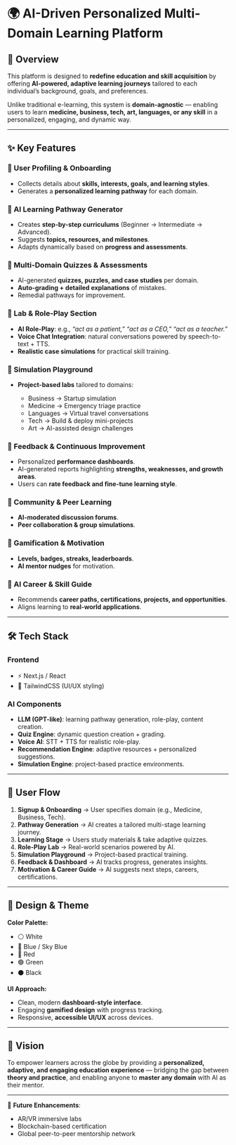 
# 🌍 AI-Driven Personalized Multi-Domain Learning Platform

## 🚀 Overview

This platform is designed to **redefine education and skill acquisition** by offering **AI-powered, adaptive learning journeys** tailored to each individual’s background, goals, and preferences.

Unlike traditional e-learning, this system is **domain-agnostic** — enabling users to learn **medicine, business, tech, art, languages, or any skill** in a personalized, engaging, and dynamic way.

---

## ✨ Key Features

### 🔹 User Profiling & Onboarding

* Collects details about **skills, interests, goals, and learning styles**.
* Generates a **personalized learning pathway** for each domain.

### 🔹 AI Learning Pathway Generator

* Creates **step-by-step curriculums** (Beginner → Intermediate → Advanced).
* Suggests **topics, resources, and milestones**.
* Adapts dynamically based on **progress and assessments**.

### 🔹 Multi-Domain Quizzes & Assessments

* AI-generated **quizzes, puzzles, and case studies** per domain.
* **Auto-grading + detailed explanations** of mistakes.
* Remedial pathways for improvement.

### 🔹 Lab & Role-Play Section

* **AI Role-Play**: e.g., *“act as a patient,” “act as a CEO,” “act as a teacher.”*
* **Voice Chat Integration**: natural conversations powered by speech-to-text + TTS.
* **Realistic case simulations** for practical skill training.

### 🔹 Simulation Playground

* **Project-based labs** tailored to domains:

  * Business → Startup simulation
  * Medicine → Emergency triage practice
  * Languages → Virtual travel conversations
  * Tech → Build & deploy mini-projects
  * Art → AI-assisted design challenges

### 🔹 Feedback & Continuous Improvement

* Personalized **performance dashboards**.
* AI-generated reports highlighting **strengths, weaknesses, and growth areas**.
* Users can **rate feedback and fine-tune learning style**.

### 🔹 Community & Peer Learning

* **AI-moderated discussion forums**.
* **Peer collaboration & group simulations**.

### 🔹 Gamification & Motivation

* **Levels, badges, streaks, leaderboards**.
* **AI mentor nudges** for motivation.

### 🔹 AI Career & Skill Guide

* Recommends **career paths, certifications, projects, and opportunities**.
* Aligns learning to **real-world applications**.

---

## 🛠️ Tech Stack

### **Frontend**

* ⚡ Next.js / React
* 🎨 TailwindCSS (UI/UX styling)


### **AI Components**

* **LLM (GPT-like)**: learning pathway generation, role-play, content creation.
* **Quiz Engine**: dynamic question creation + grading.
* **Voice AI**: STT + TTS for realistic role-play.
* **Recommendation Engine**: adaptive resources + personalized suggestions.
* **Simulation Engine**: project-based practice environments.

---

## 🔄 User Flow

1. **Signup & Onboarding** → User specifies domain (e.g., Medicine, Business, Tech).
2. **Pathway Generation** → AI creates a tailored multi-stage learning journey.
3. **Learning Stage** → Users study materials & take adaptive quizzes.
4. **Role-Play Lab** → Real-world scenarios powered by AI.
5. **Simulation Playground** → Project-based practical training.
6. **Feedback & Dashboard** → AI tracks progress, generates insights.
7. **Motivation & Career Guide** → AI suggests next steps, careers, certifications.

---

## 🎨 Design & Theme

**Color Palette:**

* ⚪ White
* 🔵 Blue / Sky Blue
* 🔴 Red
* 🟢 Green
* ⚫ Black

**UI Approach:**

* Clean, modern **dashboard-style interface**.
* Engaging **gamified design** with progress tracking.
* Responsive, **accessible UI/UX** across devices.

---

## 🌟 Vision

To empower learners across the globe by providing a **personalized, adaptive, and engaging education experience** — bridging the gap between **theory and practice**, and enabling anyone to **master any domain** with AI as their mentor.

---

📌 **Future Enhancements**:

* AR/VR immersive labs
* Blockchain-based certification
* Global peer-to-peer mentorship network
